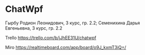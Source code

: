 # ChatWpf

Гырбу Родион Леонидович, 3 курс, гр. 2.2;
Семенихина Дарья Евгеньевна, 3 курс, гр. 2.2

Trello 
https://trello.com/b/jJhEE31U/chatwpf

Miro
https://realtimeboard.com/app/board/o9J_kxmT3iQ=/
